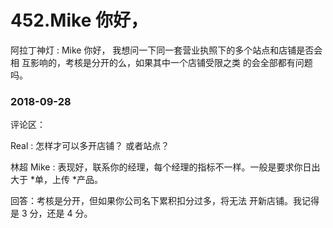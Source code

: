 # 452.Mike 你好，

阿拉丁神灯 : Mike 你好， 我想问一下同一套营业执照下的多个站点和店铺是否会相 互影响的，考核是分开的么，如果其中一个店铺受限之类 的会全部都有问题吗。

### 2018-09-28

评论区：

Real : 怎样才可以多开店铺？ 或者站点？

林超 Mike : 表现好，联系你的经理，每个经理的指标不一样。一般是要求你日出大于 *单，上传 *产品。

回答：考核是分开，但如果你公司名下累积扣分过多，将无法 开新店铺。我记得是 3 分，还是 4 分。